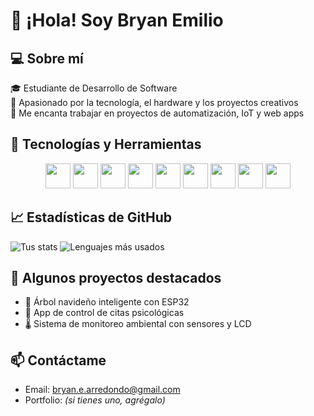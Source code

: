 # 👋 ¡Hola! Soy Bryan Emilio 

## 💻 Sobre mí
🎓 Estudiante de Desarrollo de Software  
🚀 Apasionado por la tecnología, el hardware y los proyectos creativos  
🔧 Me encanta trabajar en proyectos de automatización, IoT y web apps  

## 🧠 Tecnologías y Herramientas

<p align="center">
  <!-- Lenguajes -->
  <img src="https://cdn.jsdelivr.net/gh/devicons/devicon/icons/javascript/javascript-original.svg" width="40" height="40"/>
  <img src="https://cdn.jsdelivr.net/gh/devicons/devicon/icons/typescript/typescript-original.svg" width="40" height="40"/>
  <img src="https://cdn.jsdelivr.net/gh/devicons/devicon/icons/python/python-original.svg" width="40" height="40"/>
  
  <!-- Frameworks -->
  <img src="https://cdn.jsdelivr.net/gh/devicons/devicon/icons/angularjs/angularjs-original.svg" width="40" height="40"/>
  <img src="https://cdn.jsdelivr.net/gh/devicons/devicon/icons/nodejs/nodejs-original.svg" width="40" height="40"/>

  <!-- Bases de Datos -->
  <img src="https://cdn.jsdelivr.net/gh/devicons/devicon/icons/mysql/mysql-original.svg" width="40" height="40"/>
  <img src="https://cdn.jsdelivr.net/gh/devicons/devicon/icons/mongodb/mongodb-original.svg" width="40" height="40"/>

  <!-- Herramientas -->
  <img src="https://cdn.jsdelivr.net/gh/devicons/devicon/icons/git/git-original.svg" width="40" height="40"/>
  <img src="https://cdn.jsdelivr.net/gh/devicons/devicon/icons/github/github-original-wordmark.svg" width="40" height="40"/>
</p>


## 📈 Estadísticas de GitHub
![Tus stats](https://github-readme-stats.vercel.app/api?username=GusGalvan&show_icons=true&theme=radical)
![Lenguajes más usados](https://github-readme-stats.vercel.app/api/top-langs/?username=GusGalvan&layout=compact&theme=radical)

## 📂 Algunos proyectos destacados
- 🎄 Árbol navideño inteligente con ESP32  
- 🧠 App de control de citas psicológicas  
- 🌡️ Sistema de monitoreo ambiental con sensores y LCD

## 📫 Contáctame
- Email: bryan.e.arredondo@gmail.com  
- Portfolio: *(si tienes uno, agrégalo)*  

